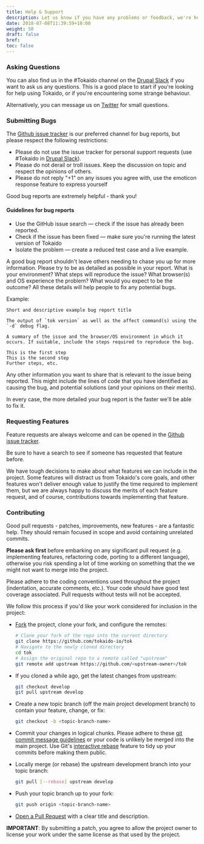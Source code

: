 ```yaml
---
title: Help & Support
description: Let us know if you have any problems or feedback, we're here to help!
date: 2018-07-08T11:39:59+10:00
weight: 50
draft: false
bref: 
toc: false
---
```



### Asking Questions
You can also find us in the #Tokaido channel on the [Drupal Slack](https://www.drupal.org/slack) if you want to ask us any questions. This is a good place to start if you're looking for help using Tokaido, or if you're encountering some strange behaviour. 

Alternatively, you can message us on [Twitter](https://www.twitter.com/tokaido-io) for small questions. 

### Submitting Bugs
The [Github issue tracker](https://github.com/tokaido-io/tokaido-cli/issues) is our preferred channel for bug reports, but please respect the following restrictions:

- Please do not use the issue tracker for personal support requests (use #Tokaido in [Drupal Slack](https://www.drupal.org/slack)).
- Please do not derail or troll issues. Keep the discussion on topic and respect the opinions of others.
- Please do not reply "+1" on any issues you agree with, use the emoticon response feature to express yourself

Good bug reports are extremely helpful - thank you!

#### Guidelines for bug reports

- Use the GitHub issue search — check if the issue has already been reported.
- Check if the issue has been fixed — make sure you're running the latest version of Tokaido
- Isolate the problem — create a reduced test case and a live example.

A good bug report shouldn't leave others needing to chase you up for more information. Please try to be as detailed as possible in your report. What is your environment? What steps will reproduce the issue? What browser(s) and OS experience the problem? What would you expect to be the outcome? All these details will help people to fix any potential bugs.

Example:
```
Short and descriptive example bug report title

The output of `tok version` as well as the affect command(s) using the `-d` debug flag. 

A summary of the issue and the browser/OS environment in which it occurs. If suitable, include the steps required to reproduce the bug.

This is the first step
This is the second step
Further steps, etc.
```

Any other information you want to share that is relevant to the issue being reported. This might include the lines of code that you have identified as causing the bug, and potential solutions (and your opinions on their merits).

<div class="message focus" data-component="message">In every case, the more detailed your bug report is the faster we'll be able to fix it.</div>

### Requesting Features
Feature requests are always welcome and can be opened in the [Github issue tracker](https://github.com/tokaido-io/tok/issues). 

Be sure to have a search to see if someone has requested that feature before. 

We have tough decisions to make about what features we can include in the project. Some features will distract us from Tokaido's core goals, and other features won't deliver enough value to justify the time required to implement them, but we are always happy to discuss the merits of each feature request, and of course, contributions towards implementing that feature. 

### Contributing
Good pull requests - patches, improvements, new features - are a fantastic help. They should remain focused in scope and avoid containing unrelated commits.

**Please ask first** before embarking on any significant pull request (e.g. implementing features, refactoring code, porting to a different language), otherwise you risk spending a lot of time working on something that the we might not want to merge into the project.

Please adhere to the coding conventions used throughout the project (indentation, accurate comments, etc.). Your code should have good test coverage associated. Pull requests without tests will not be accepted.

We follow this process if you'd like your work considered for inclusion in the project:

* [Fork](http://help.github.com/fork-a-repo/) the project, clone your fork,
   and configure the remotes:

   ```bash
   # Clone your fork of the repo into the current directory
   git clone https://github.com/tokaido-io/tok
   # Navigate to the newly cloned directory
   cd tok
   # Assign the original repo to a remote called "upstream"
   git remote add upstream https://github.com/<upstream-owner>/tok
   ```

* If you cloned a while ago, get the latest changes from upstream:

   ```bash
   git checkout develop
   git pull upstream develop
   ```

* Create a new topic branch (off the main project development branch) to
   contain your feature, change, or fix:

   ```bash
   git checkout -b <topic-branch-name>
   ```

* Commit your changes in logical chunks. Please adhere to these [git commit
   message guidelines](http://tbaggery.com/2008/04/19/a-note-about-git-commit-messages.html)
   or your code is unlikely be merged into the main project. Use Git's
   [interactive rebase](https://help.github.com/articles/interactive-rebase)
   feature to tidy up your commits before making them public.

* Locally merge (or rebase) the upstream development branch into your topic branch:

   ```bash
   git pull [--rebase] upstream develop
   ```

* Push your topic branch up to your fork:

   ```bash
   git push origin <topic-branch-name>
   ```

* [Open a Pull Request](https://help.github.com/articles/using-pull-requests/)
    with a clear title and description.

**IMPORTANT**: By submitting a patch, you agree to allow the project owner to
license your work under the same license as that used by the project.

